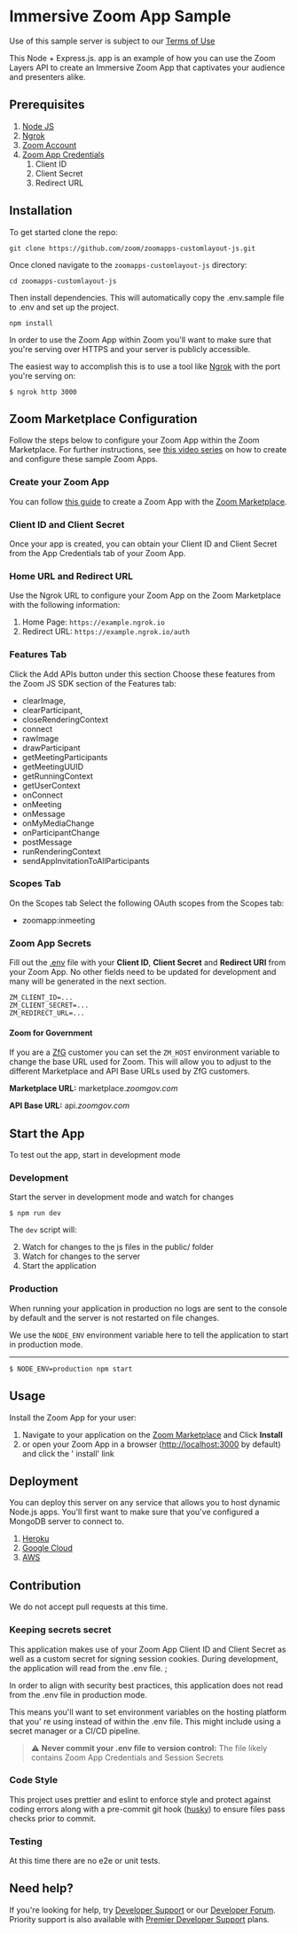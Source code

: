 # Immersive Zoom App Sample

Use of this sample server is subject to our [Terms of Use](https://zoom.us/docs/en-us/zoom_api_license_and_tou.html)

This Node + Express.js. app is an example of how you can use the Zoom Layers API to create an Immersive Zoom App that
captivates your audience and presenters alike.

## Prerequisites

1. [Node JS](https://nodejs.org/en/)
2. [Ngrok](https://ngrok.com)
3. [Zoom Account](https://support.zoom.us/hc/en-us/articles/207278726-Plan-Types-)
4. [Zoom App Credentials](#zoom-marketplace-configuration)
    1. Client ID
    2. Client Secret
    3. Redirect URL
    
## Installation

To get started clone the repo:

```shell
git clone https://github.com/zoom/zoomapps-customlayout-js.git
```

Once cloned navigate to the `zoomapps-customlayout-js` directory:

```
cd zoomapps-customlayout-js
```

Then install dependencies. This will automatically copy the .env.sample file to .env and set up the project.

```shell
npm install
```

In order to use the Zoom App within Zoom you'll want to make sure that you're serving over HTTPS and your server is
publicly accessible.

The easiest way to accomplish this is to use a tool like [Ngrok](https://ngrok.com) with the port you're serving on:

```shell
$ ngrok http 3000
```

## Zoom Marketplace Configuration
Follow the steps below to configure your Zoom App within the Zoom Marketplace. For further instructions,
see [this video series]() on how to create and configure these sample Zoom Apps.

### Create your Zoom App
You can follow [this guide](https://marketplace.zoom.us/docs/beta-docs/zoom-apps/createazoomapp) to create a Zoom App
with the [Zoom Marketplace](https://marketplace.zoom.us/).

### Client ID and Client Secret
Once your app is created, you can obtain your Client ID and Client Secret from the App Credentials tab of your Zoom App.

### Home URL and Redirect URL
Use the Ngrok URL to configure your Zoom App on the Zoom Marketplace with the following information:

1. Home Page: `https://example.ngrok.io`
2. Redirect URL: `https://example.ngrok.io/auth`

### Features Tab
Click the Add APIs button under this section Choose these features from the Zoom JS SDK section of the Features tab:

- clearImage,
- clearParticipant,
- closeRenderingContext
- connect
- rawImage
- drawParticipant
- getMeetingParticipants
- getMeetingUUID
- getRunningContext
- getUserContext
- onConnect
- onMeeting
- onMessage
- onMyMediaChange
- onParticipantChange
- postMessage
- runRenderingContext
- sendAppInvitationToAllParticipants

### Scopes Tab
On the Scopes tab Select the following OAuth scopes from the Scopes tab:

- zoomapp:inmeeting

### Zoom App Secrets
Fill out the [.env](.env) file with your **Client ID**, **Client Secret** and **Redirect URI** from your Zoom
App. No other fields need to be updated for development and many will be generated in the next section.

```dotenv
ZM_CLIENT_ID=...
ZM_CLIENT_SECRET=...
ZM_REDIRECT_URL=...
```

#### Zoom for Government
If you are a [ZfG](https://www.zoomgov.com/) customer you can set the `ZM_HOST` environment variable to change the base URL used for
Zoom. This will allow you to adjust to the different Marketplace and API Base URLs used by ZfG customers.

**Marketplace URL:** marketplace.*zoomgov.com*

**API Base URL:** api.*zoomgov.com*

## Start the App
To test out the app, start in development mode

### Development
Start the server in development mode and watch for changes

```shell
$ npm run dev
```

The `dev` script will:

2. Watch for changes to the js files in the public/ folder
3. Watch for changes to the server
4. Start the application

### Production
When running your application in production no logs are sent to the console by default and the server is not restarted
on file changes.

We use the `NODE_ENV` environment variable here to tell the application to start in production mode.

****

```shell
$ NODE_ENV=production npm start
````

## Usage
Install the Zoom App for your user:

1. Navigate to your application on the [Zoom Marketplace](https://marketplace.zoom.us) and Click **Install**
2. or open your Zoom App in a browser ([http://localhost:3000](http://localhost:3000) by default) and click the '
   install' link

## Deployment
You can deploy this server on any service that allows you to host dynamic Node.js apps. You'll first want to make sure
that you've configured a MongoDB server to connect to.

1. [Heroku](https://devcenter.heroku.com/articles/deploying-nodejs)
2. [Google Cloud](https://cloud.google.com/run/docs/quickstarts/build-and-deploy/nodejs)
3. [AWS](https://aws.amazon.com/getting-started/hands-on/deploy-nodejs-web-app/)

## Contribution
We do not accept pull requests at this time.

### Keeping secrets secret
This application makes use of your Zoom App Client ID and Client Secret as well as a custom secret for signing session
cookies. During development, the application will read from the .env file. ;

In order to align with security best practices, this application does not read from the .env file in production mode.

This means you'll want to set environment variables on the hosting platform that you'
re using instead of within the .env file. This might include using a secret manager or a CI/CD pipeline.

> :warning: **Never commit your .env file to version control:** The file likely contains Zoom App Credentials and Session Secrets

### Code Style
This project uses prettier and eslint to enforce style and protect against coding errors along with a pre-commit git
hook ([husky](https://typicode.github.io/husky/#/)) to ensure files pass checks prior to commit.

### Testing
At this time there are no e2e or unit tests.

## Need help?
If you're looking for help, try [Developer Support](https://devsupport.zoom.us) or
our [Developer Forum](https://devforum.zoom.us). Priority support is also available
with [Premier Developer Support](https://zoom.us/docs/en-us/developer-support-plans.html) plans.
